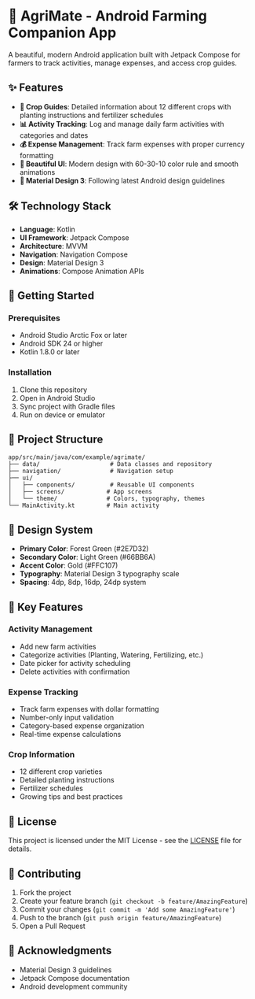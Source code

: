 # 🌾 AgriMate - Android Farming Companion App

A beautiful, modern Android application built with Jetpack Compose for farmers to track activities, manage expenses, and access crop guides.

## ✨ Features

- **🌱 Crop Guides**: Detailed information about 12 different crops with planting instructions and fertilizer schedules
- **📊 Activity Tracking**: Log and manage daily farm activities with categories and dates
- **💰 Expense Management**: Track farm expenses with proper currency formatting
- **🎨 Beautiful UI**: Modern design with 60-30-10 color rule and smooth animations
- **📱 Material Design 3**: Following latest Android design guidelines

## 🛠️ Technology Stack

- **Language**: Kotlin
- **UI Framework**: Jetpack Compose
- **Architecture**: MVVM
- **Navigation**: Navigation Compose
- **Design**: Material Design 3
- **Animations**: Compose Animation APIs

## 🚀 Getting Started

### Prerequisites
- Android Studio Arctic Fox or later
- Android SDK 24 or higher
- Kotlin 1.8.0 or later

### Installation
1. Clone this repository
2. Open in Android Studio
3. Sync project with Gradle files
4. Run on device or emulator

## 📁 Project Structure

```
app/src/main/java/com/example/agrimate/
├── data/                    # Data classes and repository
├── navigation/              # Navigation setup
├── ui/
│   ├── components/          # Reusable UI components
│   ├── screens/            # App screens
│   └── theme/              # Colors, typography, themes
└── MainActivity.kt         # Main activity
```

## 🎨 Design System

- **Primary Color**: Forest Green (#2E7D32)
- **Secondary Color**: Light Green (#66BB6A)
- **Accent Color**: Gold (#FFC107)
- **Typography**: Material Design 3 typography scale
- **Spacing**: 4dp, 8dp, 16dp, 24dp system

## 🔧 Key Features

### Activity Management
- Add new farm activities
- Categorize activities (Planting, Watering, Fertilizing, etc.)
- Date picker for activity scheduling
- Delete activities with confirmation

### Expense Tracking
- Track farm expenses with dollar formatting
- Number-only input validation
- Category-based expense organization
- Real-time expense calculations

### Crop Information
- 12 different crop varieties
- Detailed planting instructions
- Fertilizer schedules
- Growing tips and best practices

## 📄 License

This project is licensed under the MIT License - see the [LICENSE](LICENSE) file for details.

## 🤝 Contributing

1. Fork the project
2. Create your feature branch (`git checkout -b feature/AmazingFeature`)
3. Commit your changes (`git commit -m 'Add some AmazingFeature'`)
4. Push to the branch (`git push origin feature/AmazingFeature`)
5. Open a Pull Request


## 🙏 Acknowledgments

- Material Design 3 guidelines
- Jetpack Compose documentation
- Android development community
